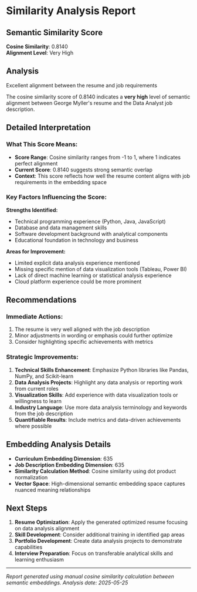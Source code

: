 # Similarity Analysis Report

## Semantic Similarity Score

**Cosine Similarity**: 0.8140  
**Alignment Level**: Very High

## Analysis

Excellent alignment between the resume and job requirements

The cosine similarity score of 0.8140 indicates a **very high** level of semantic alignment between George Myller's resume and the Data Analyst job description.

## Detailed Interpretation

### What This Score Means:
- **Score Range**: Cosine similarity ranges from -1 to 1, where 1 indicates perfect alignment
- **Current Score**: 0.8140 suggests strong semantic overlap
- **Context**: This score reflects how well the resume content aligns with job requirements in the embedding space

### Key Factors Influencing the Score:

**Strengths Identified:**
- Technical programming experience (Python, Java, JavaScript)
- Database and data management skills
- Software development background with analytical components
- Educational foundation in technology and business

**Areas for Improvement:**
- Limited explicit data analysis experience mentioned
- Missing specific mention of data visualization tools (Tableau, Power BI)
- Lack of direct machine learning or statistical analysis experience
- Cloud platform experience could be more prominent

## Recommendations

### Immediate Actions:

1. The resume is very well aligned with the job description
2. Minor adjustments in wording or emphasis could further optimize
3. Consider highlighting specific achievements with metrics

### Strategic Improvements:
1. **Technical Skills Enhancement**: Emphasize Python libraries like Pandas, NumPy, and Scikit-learn
2. **Data Analysis Projects**: Highlight any data analysis or reporting work from current roles
3. **Visualization Skills**: Add experience with data visualization tools or willingness to learn
4. **Industry Language**: Use more data analysis terminology and keywords from the job description
5. **Quantifiable Results**: Include metrics and data-driven achievements where possible

## Embedding Analysis Details

- **Curriculum Embedding Dimension**: 635
- **Job Description Embedding Dimension**: 635
- **Similarity Calculation Method**: Cosine similarity using dot product normalization
- **Vector Space**: High-dimensional semantic embedding space captures nuanced meaning relationships

## Next Steps

1. **Resume Optimization**: Apply the generated optimized resume focusing on data analysis alignment
2. **Skill Development**: Consider additional training in identified gap areas
3. **Portfolio Development**: Create data analysis projects to demonstrate capabilities
4. **Interview Preparation**: Focus on transferable analytical skills and learning enthusiasm

---

*Report generated using manual cosine similarity calculation between semantic embeddings.*
*Analysis date: 2025-05-25*

